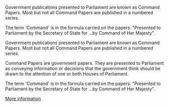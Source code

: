 Government publications presented to Parliament are known as Command Papers. Most but not all Command Papers are published in a numbered series.

The term 'Command' is in the formula carried on the papers: "Presented to Parliament by the Secretary of State for ...by Command of Her Majesty".

Government publications presented to Parliament are known as Command Papers. Most but not all Command Papers are published in a numbered series.

Command Papers are government papers. They are presented to Parliament as conveying information or decisions that the government think should be drawn to the attention of one or both Houses of Parliament.

The term 'Command' is in the formula carried on the papers: "Presented to Parliament by the Secretary of State for ...by Command of Her Majesty".

[More information](http://www.parliament.uk/about/how/publications/government/)